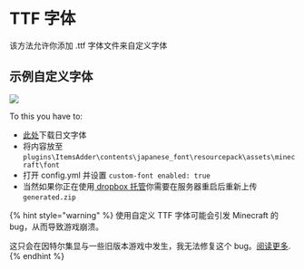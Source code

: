 # TTF 字体

该方法允许你添加 .ttf 字体文件来自定义字体

## 示例自定义字体

![](<../../../.gitbook/assets/image_(1).png>)

To this you have to:

* [此处](http://matteodev.it/spigot/itemsadder/res/v2/font.zip)下载日文字体
* 将内容放至 `plugins\ItemsAdder\contents\japanese_font\resourcepack\assets\minecraft\font`
* 打开 config.yml 并设置 `custom-font enabled: true`
* 当然如果你正在使用[ dropbox 托管](../../resourcepack-hosting/resourcepack-on-dropbox.md)你需要在服务器重启后重新上传 `generated.zip`

{% hint style="warning" %}
使用自定义 TTF 字体可能会引发 Minecraft 的 bug，从而导致游戏崩溃。

这只会在因特尔集显与一些旧版本游戏中发生，我无法修复这个 bug。[阅读更多](https://bugs.mojang.com/browse/MC-180529?jql=text%20\~%20%22ttf%20crash%22).
{% endhint %}
